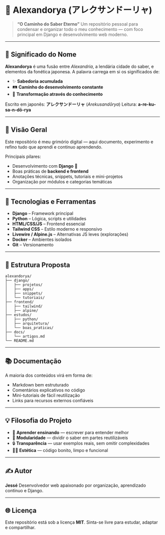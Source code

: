 # 🧠 Alexandorya (アレクサンドーリャ)

> **“O Caminho do Saber Eterno”**
> Um repositório pessoal para condensar e organizar todo o meu conhecimento — com foco principal em Django e desenvolvimento web moderno.

---

## 📜 Significado do Nome

**Alexandorya** é uma fusão entre *Alexandria*, a lendária cidade do saber, e elementos da fonética japonesa.
A palavra carrega em si os significados de:

* ✨ **Sabedoria acumulada**
* 🛤️ **Caminho do desenvolvimento constante**
* 🔄 **Transformação através do conhecimento**

Escrito em japonês: **アレクサンドーリャ** (*Arekusandōrya*)
Leitura: **a-re-ku-sa-n-dō-rya**

---

## 📘 Visão Geral

Este repositório é meu grimório digital — aqui documento, experimento e refino tudo que aprendi e continuo aprendendo.

Principais pilares:

* Desenvolvimento com **Django** 🐍
* Boas práticas de **backend e frontend**
* Anotações técnicas, snippets, tutoriais e mini-projetos
* Organização por módulos e categorias temáticas

---

## 🚀 Tecnologias e Ferramentas

* **Django** – Framework principal
* **Python** – Lógica, scripts e utilidades
* **HTML/CSS/JS** – Frontend essencial
* **Tailwind CSS** – Estilo moderno e responsivo
* **Livewire / Alpine.js** – Alternativas JS leves (explorações)
* **Docker** – Ambientes isolados
* **Git** – Versionamento

---

## 📁 Estrutura Proposta

```
alexandorya/
├── django/
│   ├── projetos/
│   ├── apps/
│   ├── snippets/
│   └── tutoriais/
├── frontend/
│   ├── tailwind/
│   ├── alpine/
├── estudos/
│   ├── python/
│   ├── arquitetura/
│   └── boas_praticas/
├── docs/
│   └── artigos.md
└── README.md
```

---

## 📚 Documentação

A maioria dos conteúdos virá em forma de:

* Markdown bem estruturado
* Comentários explicativos no código
* Mini-tutoriais de fácil reutilização
* Links para recursos externos confiáveis

---

## 💡 Filosofia do Projeto

* 📖 **Aprender ensinando** — escrever para entender melhor
* 🧩 **Modularidade** — dividir o saber em partes reutilizáveis
* 🔒 **Transparência** — usar exemplos reais, sem omitir complexidades
* 🧘‍♂️ **Estética** — código bonito, limpo e funcional

---

## ✍️ Autor

**Jessé**
Desenvolvedor web apaixonado por organização, aprendizado contínuo e Django.

---

## 🌐 Licença

Este repositório está sob a licença **MIT**.
Sinta-se livre para estudar, adaptar e compartilhar.
